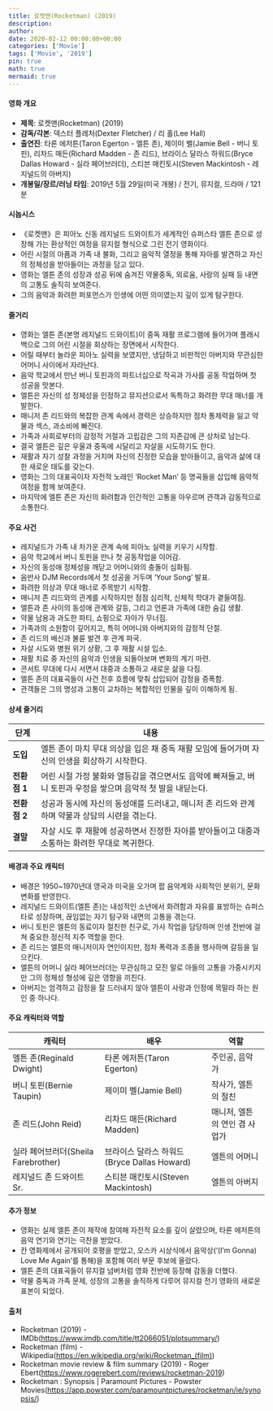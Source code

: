 ```yaml
---
title: 로켓맨(Rocketman) (2019)
description: 
author: 
date: 2020-02-12 00:00:00+00:00
categories: ['Movie']
tags: ['Movie', '2019']
pin: true
math: true
mermaid: true
---
```

#### 영화 개요

- **제목**: 로켓맨(Rocketman) (2019)  
- **감독/각본**: 덱스터 플레처(Dexter Fletcher) / 리 홀(Lee Hall)  
- **출연진**: 타론 에저튼(Taron Egerton - 엘튼 존), 제이미 벨(Jamie Bell - 버니 토핀), 리차드 매든(Richard Madden - 존 리드), 브라이스 달라스 하워드(Bryce Dallas Howard - 실라 페어브러더), 스티븐 매킨토시(Steven Mackintosh - 레지널드의 아버지)  
- **개봉일/장르/러닝 타임**: 2019년 5월 29일(미국 개봉) / 전기, 뮤지컬, 드라마 / 121분  

#### 시놉시스

- 《로켓맨》은 피아노 신동 레지널드 드와이트가 세계적인 슈퍼스타 엘튼 존으로 성장해 가는 환상적인 여정을 뮤지컬 형식으로 그린 전기 영화이다.  
- 어린 시절의 아픔과 가족 내 불화, 그리고 음악적 열정을 통해 자아를 발견하고 자신의 정체성을 받아들이는 과정을 담고 있다.  
- 영화는 엘튼 존의 성장과 성공 뒤에 숨겨진 약물중독, 외로움, 사랑의 실패 등 내면의 고통도 솔직히 보여준다.  
- 그의 음악과 화려한 퍼포먼스가 인생에 어떤 의미였는지 깊이 있게 탐구한다.  

#### 줄거리

- 영화는 엘튼 존(본명 레지널드 드와이트)이 중독 재활 프로그램에 들어가며 플래시백으로 그의 어린 시절을 회상하는 장면에서 시작한다.  
- 어릴 때부터 놀라운 피아노 실력을 보였지만, 냉담하고 비판적인 아버지와 무관심한 어머니 사이에서 자라난다.  
- 음악 학교에서 만난 버니 토핀과의 파트너십으로 작곡과 가사를 공동 작업하며 첫 성공을 맛본다.  
- 엘튼은 자신의 성 정체성을 인정하고 뮤지션으로서 독특하고 화려한 무대 매너를 개발한다.  
- 매니저 존 리드와의 복잡한 관계 속에서 경력은 상승하지만 점차 통제력을 잃고 약물과 섹스, 과소비에 빠진다.  
- 가족과 사회로부터의 감정적 거절과 고립감은 그의 자존감에 큰 상처로 남는다.  
- 결국 엘튼은 깊은 우울과 중독에 시달리고 자살을 시도하기도 한다.  
- 재활과 자기 성찰 과정을 거치며 자신의 진정한 모습을 받아들이고, 음악과 삶에 대한 새로운 태도를 갖는다.  
- 영화는 그의 대표곡이자 자전적 노래인 ‘Rocket Man’ 등 명곡들을 삽입해 음악적 여정을 함께 보여준다.  
- 마지막에 엘튼 존은 자신의 화려함과 인간적인 고통을 아우르며 관객과 감동적으로 소통한다.  

#### 주요 사건

- 레지널드가 가족 내 차가운 관계 속에 피아노 실력을 키우기 시작함.  
- 음악 학교에서 버니 토핀을 만나 첫 공동작업을 이어감.  
- 자신의 동성애 정체성을 깨닫고 어머니와의 충돌이 심화됨.  
- 음반사 DJM Records에서 첫 성공을 거두며 ‘Your Song’ 발표.  
- 화려한 의상과 무대 매너로 주목받기 시작함.  
- 매니저 존 리드와의 관계를 시작하지만 점점 심리적, 신체적 학대가 곁들여짐.  
- 엘튼과 존 사이의 동성애 관계와 갈등, 그리고 언론과 가족에 대한 숨김 생활.  
- 약물 남용과 과도한 파티, 쇼핑으로 자아가 무너짐.  
- 가족과의 소원함이 깊어지고, 특히 어머니와 아버지와의 감정적 단절.  
- 존 리드의 배신과 불륜 발견 후 관계 파국.  
- 자살 시도와 병원 위기 상황, 그 후 재활 시설 입소.  
- 재활 치료 중 자신의 음악과 인생을 되돌아보며 변화의 계기 마련.  
- 콘서트 무대에 다시 서면서 대중과 소통하고 새로운 삶을 다짐.  
- 엘튼 존의 대표곡들이 사건 전후 흐름에 맞춰 삽입되어 감정을 증폭함.  
- 관객들은 그의 명성과 고통이 교차하는 복합적인 인물을 깊이 이해하게 됨.  

#### 상세 줄거리

| **단계** | **내용** |
|----------|----------|
| **도입** | 엘튼 존이 마치 무대 의상을 입은 채 중독 재활 모임에 들어가며 자신의 인생을 회상하기 시작한다. |
| **전환점 1** | 어린 시절 가정 불화와 열등감을 겪으면서도 음악에 빠져들고, 버니 토핀과 우정을 쌓으며 음악적 첫 발을 내딛는다. |
| **전환점 2** | 성공과 동시에 자신의 동성애를 드러내고, 매니저 존 리드와 관계하며 약물과 상담의 시련을 겪는다. |
| **결말** | 자살 시도 후 재활에 성공하면서 진정한 자아를 받아들이고 대중과 소통하는 화려한 무대로 복귀한다. |

#### 배경과 주요 캐릭터

- 배경은 1950~1970년대 영국과 미국을 오가며 팝 음악계와 사회적인 분위기, 문화 변화를 반영한다.  
- 레지널드 드와이트(엘튼 존)는 내성적인 소년에서 화려함과 자유를 표방하는 슈퍼스타로 성장하며, 끊임없는 자기 탐구와 내면의 고통을 겪는다.  
- 버니 토핀은 엘튼의 동료이자 절친한 친구로, 가사 작업을 담당하며 인생 전반에 걸쳐 중요한 정신적 지주 역할을 한다.  
- 존 리드는 엘튼의 매니저이자 연인이지만, 점차 폭력과 조종을 행사하며 갈등을 일으킨다.  
- 엘튼의 어머니 실라 페어브러더는 무관심하고 모진 말로 아들의 고통을 가중시키지만 그의 정체성 형성에 깊은 영향을 끼친다.  
- 아버지는 엄격하고 감정을 잘 드러내지 않아 엘튼이 사랑과 인정에 목말라 하는 원인 중 하나다.  

#### 주요 캐릭터와 역할

| **캐릭터**          | **배우**                   | **역할**                   |
|---------------------|----------------------------|----------------------------|
| 엘튼 존(Reginald Dwight) | 타론 에저튼(Taron Egerton)  | 주인공, 음악가             |
| 버니 토핀(Bernie Taupin) | 제이미 벨(Jamie Bell)       | 작사가, 엘튼의 절친         |
| 존 리드(John Reid)    | 리차드 매든(Richard Madden) | 매니저, 엘튼의 연인 겸 사업가 |
| 실라 페어브러더(Sheila Farebrother) | 브라이스 달라스 하워드(Bryce Dallas Howard) | 엘튼의 어머니             |
| 레지널드 존 드와이트 Sr. | 스티븐 매킨토시(Steven Mackintosh) | 엘튼의 아버지             |

#### 추가 정보

- 영화는 실제 엘튼 존이 제작에 참여해 자전적 요소를 깊이 살렸으며, 타론 에저튼의 음악 연기와 연기는 극찬을 받았다.  
- 칸 영화제에서 공개되어 호평을 받았고, 오스카 시상식에서 음악상(‘(I’m Gonna) Love Me Again’를 통해)을 포함해 여러 부문 후보에 올랐다.  
- 엘튼 존의 대표곡들이 뮤지컬 넘버처럼 영화 전반에 등장해 감동을 더했다.  
- 약물 중독과 가족 문제, 성장의 고통을 솔직하게 다루어 뮤지컬 전기 영화의 새로운 표본이 되었다.  

#### 출처

- Rocketman (2019) - IMDb(https://www.imdb.com/title/tt2066051/plotsummary/)  
- Rocketman (film) - Wikipedia(https://en.wikipedia.org/wiki/Rocketman_(film))  
- Rocketman movie review & film summary (2019) - Roger Ebert(https://www.rogerebert.com/reviews/rocketman-2019)  
- Rocketman : Synopsis | Paramount Pictures - Powster Movies(https://app.powster.com/paramountpictures/rocketman/ie/synopsis/)
